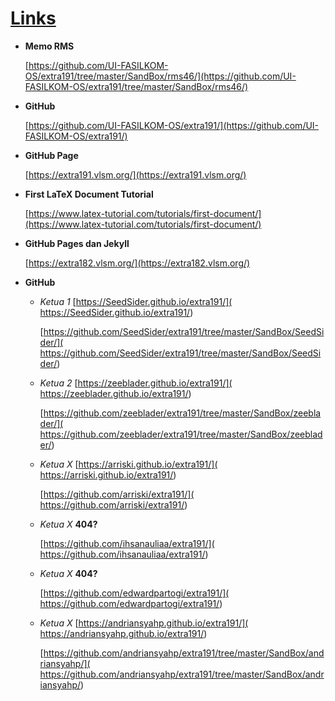 # [Links](https://extra191.vlsm.org)

- **Memo RMS**

  [https://github.com/UI-FASILKOM-OS/extra191/tree/master/SandBox/rms46/](https://github.com/UI-FASILKOM-OS/extra191/tree/master/SandBox/rms46/)

- **GitHub**

  [https://github.com/UI-FASILKOM-OS/extra191/](https://github.com/UI-FASILKOM-OS/extra191/)

- **GitHub Page**

  [https://extra191.vlsm.org/](https://extra191.vlsm.org/)

- **First LaTeX Document Tutorial** 

  [https://www.latex-tutorial.com/tutorials/first-document/](https://www.latex-tutorial.com/tutorials/first-document/)

- **GitHub Pages dan Jekyll**

  [https://extra182.vlsm.org/](https://extra182.vlsm.org/)

- **GitHub**

  - _Ketua 1_ 
    [https://SeedSider.github.io/extra191/](
     https://SeedSider.github.io/extra191/)

    [https://github.com/SeedSider/extra191/tree/master/SandBox/SeedSider/](
     https://github.com/SeedSider/extra191/tree/master/SandBox/SeedSider/)

  - _Ketua 2_ 
    [https://zeeblader.github.io/extra191/](
     https://zeeblader.github.io/extra191/)

    [https://github.com/zeeblader/extra191/tree/master/SandBox/zeeblader/](
     https://github.com/zeeblader/extra191/tree/master/SandBox/zeeblader/)

  - _Ketua X_ 
    [https://arriski.github.io/extra191/](
     https://arriski.github.io/extra191/)

    [https://github.com/arriski/extra191/](
     https://github.com/arriski/extra191/)

  - _Ketua X_ 
    **404?**

    [https://github.com/ihsanauliaa/extra191/](
     https://github.com/ihsanauliaa/extra191/)

  - _Ketua X_ 
    **404?**

    [https://github.com/edwardpartogi/extra191/](
     https://github.com/edwardpartogi/extra191/)

  - _Ketua X_ 
    [https://andriansyahp.github.io/extra191/](
     https://andriansyahp.github.io/extra191/)

    [https://github.com/andriansyahp/extra191/tree/master/SandBox/andriansyahp/](
     https://github.com/andriansyahp/extra191/tree/master/SandBox/andriansyahp/)


